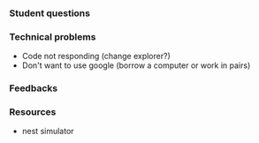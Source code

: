 ### Student questions

### Technical problems

* Code not responding (change explorer?)
* Don't want to use google (borrow a computer or work in pairs)

### Feedbacks

### Resources

* nest simulator
